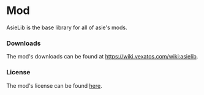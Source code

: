 # Mod

AsieLib is the base library for all of asie's mods.

### Downloads

The mod's downloads can be found at https://wiki.vexatos.com/wiki:asielib.

### License

The mod's license can be found [here](https://wiki.vexatos.com/wiki:licensing).
